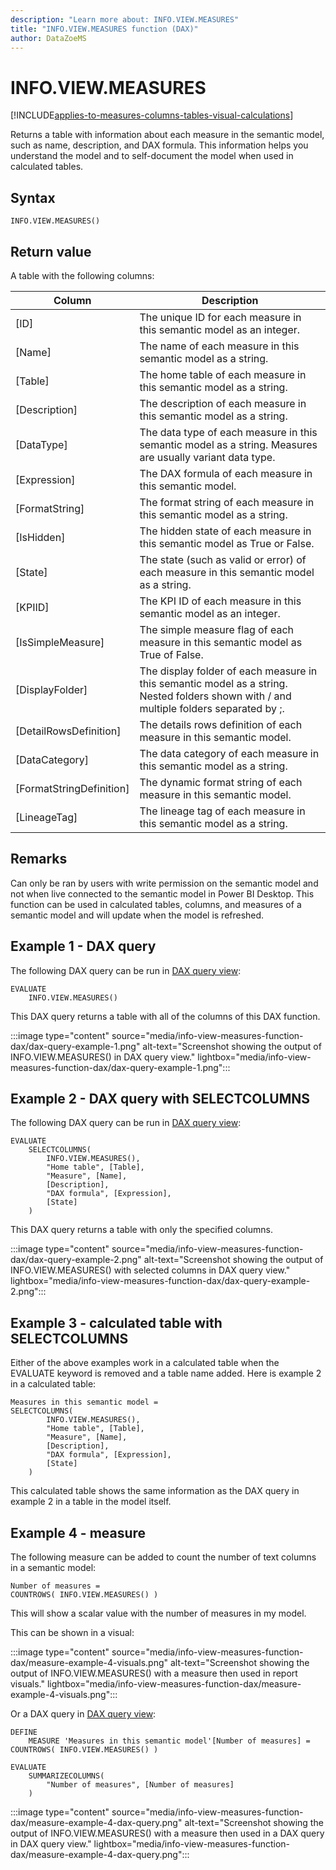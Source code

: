 ```yaml
---
description: "Learn more about: INFO.VIEW.MEASURES"
title: "INFO.VIEW.MEASURES function (DAX)"
author: DataZoeMS
---
```

# INFO.VIEW.MEASURES

[!INCLUDE[applies-to-measures-columns-tables-visual-calculations](includes/applies-to-measures-columns-tables-visual-calculations.md)]

Returns a table with information about each measure in the semantic model, such as name, description, and DAX formula. This information helps you understand the model and to self-document the model when used in calculated tables. 

## Syntax

```dax
INFO.VIEW.MEASURES()
```

## Return value

A table with the following columns:

| Column | Description |
|---|---|
| [ID] | The unique ID for each measure in this semantic model as an integer. |
| [Name] | The name of each measure in this semantic model as a string. |
| [Table] | The home table of each measure in this semantic model as a string. |
| [Description] | The description of each measure in this semantic model as a string. |
| [DataType] | The data type of each measure in this semantic model as a string. Measures are usually variant data type. |
| [Expression] | The DAX formula of each measure in this semantic model. |
| [FormatString] | The format string of each measure in this semantic model as a string. |
| [IsHidden] | The hidden state of each measure in this semantic model as True or False. |
| [State] | The state (such as valid or error) of each measure in this semantic model as a string. |
| [KPIID] | The KPI ID of each measure in this semantic model as an integer. |
| [IsSimpleMeasure] | The simple measure flag of each measure in this semantic model as True of False. |
| [DisplayFolder] | The display folder of each measure in this semantic model as a string. Nested folders shown with / and multiple folders separated by ;. |
| [DetailRowsDefinition] | The details rows definition  of each measure in this semantic model. |
| [DataCategory] | The data category  of each measure in this semantic model as a string. |
| [FormatStringDefinition] | The dynamic format string  of each measure in this semantic model. |
| [LineageTag] | The lineage tag  of each measure in this semantic model as a string. |

## Remarks

Can only be ran by users with write permission on the semantic model and not when live connected to the semantic model in Power BI Desktop. This function can be used in calculated tables, columns, and measures of a semantic model and will update when the model is refreshed.

## Example 1 - DAX query

The following DAX query can be run in [DAX query view](/power-bi/transform-model/dax-query-view):

```dax
EVALUATE
	INFO.VIEW.MEASURES()
```

This DAX query returns a table with all of the columns of this DAX function.

:::image type="content" source="media/info-view-measures-function-dax/dax-query-example-1.png" alt-text="Screenshot showing the output of INFO.VIEW.MEASURES() in DAX query view." lightbox="media/info-view-measures-function-dax/dax-query-example-1.png":::

## Example 2 - DAX query with SELECTCOLUMNS

The following DAX query can be run in [DAX query view](/power-bi/transform-model/dax-query-view): 

```dax
EVALUATE
	SELECTCOLUMNS(
		INFO.VIEW.MEASURES(),
		"Home table", [Table],
		"Measure", [Name],
		[Description],
		"DAX formula", [Expression],
		[State]
	)
```

This DAX query returns a table with only the specified columns.

:::image type="content" source="media/info-view-measures-function-dax/dax-query-example-2.png" alt-text="Screenshot showing the output of INFO.VIEW.MEASURES() with selected columns in DAX query view." lightbox="media/info-view-measures-function-dax/dax-query-example-2.png":::

## Example 3 - calculated table with SELECTCOLUMNS

Either of the above examples work in a calculated table when the EVALUATE keyword is removed and a table name added. Here is example 2 in a calculated table:

```dax
Measures in this semantic model = 
SELECTCOLUMNS(
		INFO.VIEW.MEASURES(),
		"Home table", [Table],
		"Measure", [Name],
		[Description],
		"DAX formula", [Expression],
		[State]
	)
```
This calculated table shows the same information as the DAX query in example 2 in a table in the model itself.

## Example 4 - measure

The following measure can be added to count the number of text columns in a semantic model:

```dax
Number of measures = 
COUNTROWS( INFO.VIEW.MEASURES() )
```
This will show a scalar value with the number of measures in my model.

This can be shown in a visual:

:::image type="content" source="media/info-view-measures-function-dax/measure-example-4-visuals.png" alt-text="Screenshot showing the output of INFO.VIEW.MEASURES() with a measure then used in report visuals." lightbox="media/info-view-measures-function-dax/measure-example-4-visuals.png":::

Or a DAX query in [DAX query view](/power-bi/transform-model/dax-query-view): 

```dax
DEFINE
    MEASURE 'Measures in this semantic model'[Number of measures] = COUNTROWS( INFO.VIEW.MEASURES() )

EVALUATE
    SUMMARIZECOLUMNS(
        "Number of measures", [Number of measures]
    )
```

:::image type="content" source="media/info-view-measures-function-dax/measure-example-4-dax-query.png" alt-text="Screenshot showing the output of INFO.VIEW.MEASURES() with a measure then used in a DAX query in DAX query view." lightbox="media/info-view-measures-function-dax/measure-example-4-dax-query.png":::
